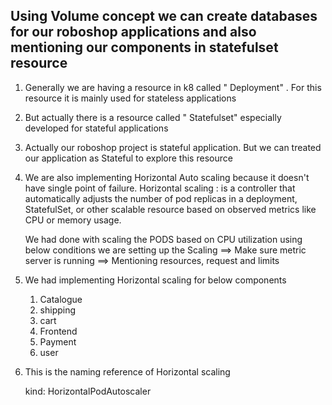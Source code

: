 ## Using Volume concept we can create databases for our roboshop applications and also mentioning our components in statefulset resource ##

1. Generally we are having a resource in k8 called " Deployment" .
  For this resource it is mainly used for stateless applications

2. But actually there is a resource called " Statefulset" especially developed 
   for stateful applications

3. Actually our roboshop project is stateful application.
   But we can treated our application as Stateful to explore this resource

4. We are also implementing Horizontal Auto scaling because it doesn't have single point 
   of failure.
   Horizontal scaling :  is a controller that automatically adjusts the number of pod replicas in a deployment, StatefulSet, or other scalable resource based on observed metrics like CPU or memory usage.

   We had done with scaling the PODS based on CPU utilization
   using below conditions we are setting up the Scaling
   ==> Make sure metric server is running
   ==> Mentioning resources, request and limits

5. We had implementing Horizontal scaling for below components
    1. Catalogue
    2. shipping
    3. cart
    4. Frontend
    5. Payment
    6. user

6. This is the naming reference of Horizontal scaling

      kind: HorizontalPodAutoscaler
